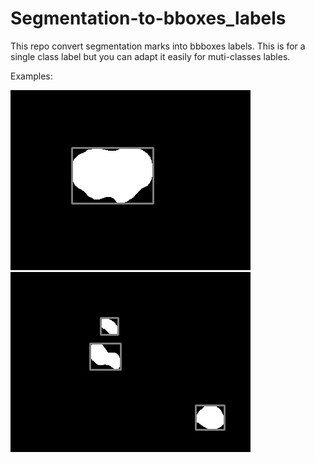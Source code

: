 # Segmentation-to-bboxes_labels

This repo convert segmentation marks into bbboxes labels. This is for a single class label but you can adapt it easily for muti-classes lables.

Examples:

![ex1](./annotation_results/30.jpg)
![ex2](./annotation_results/73.jpg)
